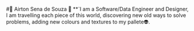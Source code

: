 #👻 Airton Sena de Souza 🎃
**`I am a Software/Data Engineer and Designer, I am travelling each piece of this world, discovering new old ways to solve problems, adding new colours and textures to my pallete👽.
